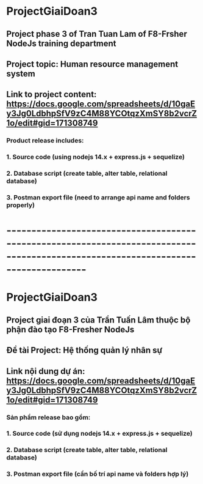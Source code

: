 # ProjectGiaiDoan3
## Project phase 3 of Tran Tuan Lam of F8-Frsher NodeJs training department
## Project topic: Human resource management system
## Link to project content: https://docs.google.com/spreadsheets/d/10gaEy3Jg0LdbhpSfV9zC4M88YCOtqzXmSY8b2vcrZ1o/edit#gid=171308749
### Product release includes:
### 1. Source code (using nodejs 14.x + express.js + sequelize)
### 2. Database script (create table, alter table, relational database)
### 3. Postman export file (need to arrange api name and folders properly)



# ----------------------------------------------------------------------------------------------------------------------------------

# ProjectGiaiDoan3
## Project giai đoạn 3 của Trần Tuấn Lâm  thuộc bộ phận đào tạo F8-Fresher NodeJs 
## Đề tài Project: Hệ thống quản lý nhân sự
## Link nội dung dự án: https://docs.google.com/spreadsheets/d/10gaEy3Jg0LdbhpSfV9zC4M88YCOtqzXmSY8b2vcrZ1o/edit#gid=171308749
### Sản phẩm release bao gồm:	
###	  1. Source code (sử dụng nodejs 14.x + express.js + sequelize)
###	  2. Database script (create table, alter table, relational database)
###	  3. Postman export file (cần bố trí api name và folders hợp lý)


